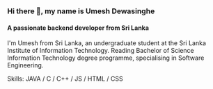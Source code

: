 
### Hi there 👋, my name is Umesh Dewasinghe
#### A passionate backend developer from Sri Lanka

I'm Umesh from Sri Lanka, an undergraduate student at the Sri Lanka Institute of Information Technology. Reading Bachelor of Science Information Technology degree programme, specialising in Software Engineering.


Skills: JAVA / C / C++ / JS / HTML / CSS






